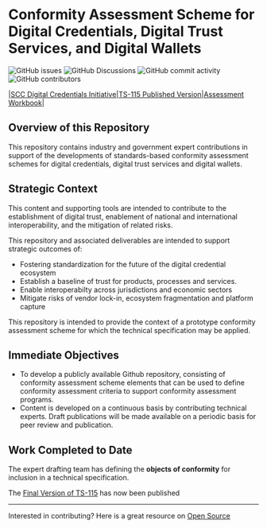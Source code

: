 # Conformity Assessment Scheme for Digital Credentials, Digital Trust Services, and Digital Wallets

![GitHub issues](https://img.shields.io/github/issues/dgc-cgn/CAS-Digital-Credentials)
![GitHub Discussions](https://img.shields.io/github/discussions/dgc-cgn/CAS-Digital-Credentials)
![GitHub commit activity](https://img.shields.io/github/commit-activity/m/dgc-cgn/CAS-Digital-Credentials)
![GitHub contributors](https://img.shields.io/github/contributors/dgc-cgn/CAS-Digital-Credentials)

|[SCC Digital Credentials Initiative](https://www.scc.ca/en/flagship/digital-credentials)|[TS-115 Published Version](https://dgc-cgn.org/standards/find-a-standard/standards-in-digital-credentials/digital-credentials/)|[Assessment Workbook](./scheme/workbook.md)|

## Overview of this Repository

This repository contains industry and government expert contributions in support of the developments of standards-based conformity assessment schemes for digital credentials, digital trust services and digital wallets.

## Strategic Context

This content and supporting tools are intended to contribute to the establishment of digital trust, enablement of national and international interoperability, and the mitigation of related risks.

This repository and associated deliverables are intended to support strategic outcomes of:

* Fostering standardization for the future of the digital credential ecosystem
* Establish a baseline of trust for products, processes and services.
* Enable interoperabilty across jurisdictions and economic sectors
* Mitigate risks of vendor lock-in, ecosystem fragmentation and platform capture

This repository is intended to provide the context of a prototype conformity assessment scheme for which the technical specification may be applied.

## Immediate Objectives

* To develop a publicly available Github repository, consisting of conformity assessment scheme elements that can be used to define conformity assessment criteria to support conformity assessment programs.
* Content is developed on a continuous basis by contributing technical experts. Draft publications will be made available on a periodic basis for peer review and publication.

## Work Completed to Date

The expert drafting team has defining the **objects of conformity** for inclusion in a technical specification. 

The [Final Version of TS-115](https://dgc-cgn.org/standards/find-a-standard/standards-in-digital-credentials/digital-credentials/) has now been published

---
Interested in contributing? Here is a great resource on [Open Source](https://opensource.guide/)
